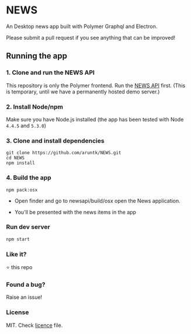 # NEWS

An Desktop news app built with Polymer Graphql and Electron.

Please submit a pull request if you see anything that can be improved!

## Running the app

### 1. Clone and run the NEWS API

This repository is only the Polymer frontend. Run the [NEWS API](https://github.com/aruntk/news-api) first. (This is temporary, until we have a permanently hosted demo server.)


### 2. Install Node/npm

Make sure you have Node.js installed (the app has been tested with Node `4.4.5` and `5.3.0`)


### 3. Clone and install dependencies

```
git clone https://github.com/aruntk/NEWS.git
cd NEWS
npm install
```


### 4. Build the app

```
npm pack:osx
```

- Open finder and go to newsapi/build/osx open the News application.

- You'll be presented with the news items in the app

### Run dev server

```js
npm start
```

### Like it?

:star: this repo



### Found a bug?

Raise an issue!

### License

MIT. Check [licence](licence) file.
